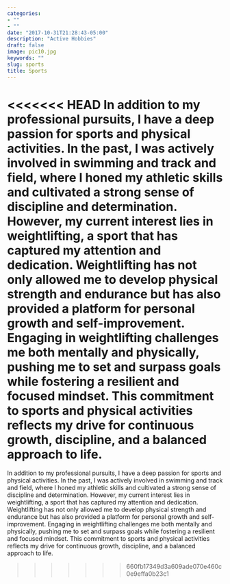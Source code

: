 ```yaml
---
categories:
- ""
- ""
date: "2017-10-31T21:28:43-05:00"
description: "Active Hobbies"
draft: false
image: pic10.jpg
keywords: ""
slug: sports
title: Sports
---
```


<<<<<<< HEAD
In addition to my professional pursuits, I have a deep passion for sports and physical activities. In the past, I was actively involved in swimming and track and field, where I honed my athletic skills and cultivated a strong sense of discipline and determination. However, my current interest lies in weightlifting, a sport that has captured my attention and dedication. Weightlifting has not only allowed me to develop physical strength and endurance but has also provided a platform for personal growth and self-improvement. Engaging in weightlifting challenges me both mentally and physically, pushing me to set and surpass goals while fostering a resilient and focused mindset. This commitment to sports and physical activities reflects my drive for continuous growth, discipline, and a balanced approach to life.
=======
In addition to my professional pursuits, I have a deep passion for sports and physical activities. In the past, I was actively involved in swimming and track and field, where I honed my athletic skills and cultivated a strong sense of discipline and determination. However, my current interest lies in weightlifting, a sport that has captured my attention and dedication. Weightlifting has not only allowed me to develop physical strength and endurance but has also provided a platform for personal growth and self-improvement. Engaging in weightlifting challenges me both mentally and physically, pushing me to set and surpass goals while fostering a resilient and focused mindset. This commitment to sports and physical activities reflects my drive for continuous growth, discipline, and a balanced approach to life.
>>>>>>> 660fb17349d3a609ade070e460c0e9effa0b23c1
